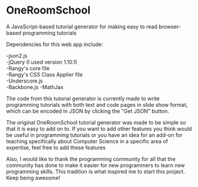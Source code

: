 OneRoomSchool
=============

A JavaScript-based tutorial generator for making easy to read browser-based programming tutorials

Dependencies for this web app include:

-json2.js  
-jQuery (I used version 1.10.1)  
-Rangy's core file  
-Rangy's CSS Class Applier file  
-Underscore.js  
-Backbone.js
-MathJax

The code from this tutorial generator is currently made to write programming tutorials with both
text and code pages in slide show format, which can be encoded in JSON by clicking the "Get JSON"
button.

The original OneRoomSchool tutorial generator was made to be simple so that it is easy to add on to.
If you want to add other features you think would be useful in programming tutorials or you have an
idea for an add-on for teaching specifically about Computer Science in a specific area of expertise,
feel free to add these features

Also, I would like to thank the programming community for all that the community has done to make it
easier for new programmers to learn new programming skills.  This tradition is what inspired me to
start this project.  Keep being awesome!
